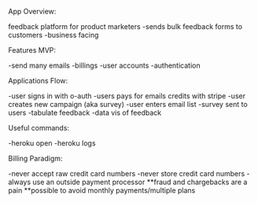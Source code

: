 App Overview:

feedback platform for product marketers -sends bulk feedback forms to customers
-business facing

Features MVP:

-send many emails -billings -user accounts -authentication

Applications Flow:

-user signs in with o-auth -users pays for emails credits with stripe -user
creates new campaign (aka survey) -user enters email list -survey sent to users
-tabulate feedback -data vis of feedback

Useful commands:

-heroku open -heroku logs

Billing Paradigm:

-never accept raw credit card numbers
-never store credit card numbers
-always use an outside payment processor
**fraud and chargebacks are a pain
**possible to avoid monthly payments/multiple plans
